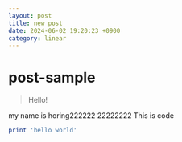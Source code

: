 ```yaml
---
layout: post
title: new post
date: 2024-06-02 19:20:23 +0900
category: linear
---
```


# post-sample
> Hello!

my name is horing222222
22222222
This is code
```ruby
print 'hello world'
```
